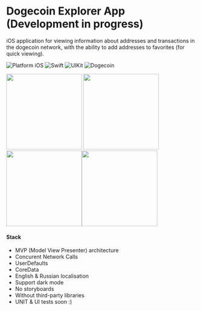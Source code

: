 # Dogecoin Explorer App (Development in progress)

iOS application for viewing information about addresses and transactions in the dogecoin network, with the ability to add addresses to favorites (for quick viewing).

![Platform iOS](https://img.shields.io/badge/platform-iOS-blue.svg)
![Swift](https://img.shields.io/badge/-Swift-orange.svg)
![UIKit](https://img.shields.io/badge/-UIKit-purple.svg)
![Dogecoin](https://img.shields.io/badge/-Dogecoin-yellow.svg)

<img src="https://github.com/032nnxkitty/DogeExplorerApp_iOS/blob/main/Screenshots/mainScreenDarkMode.PNG" width="200"> <img src="https://github.com/032nnxkitty/DogeExplorerApp_iOS/blob/main/Screenshots/addressInfoScreenDarkMode.PNG" width="200"><img src="https://github.com/032nnxkitty/DogeExplorerApp_iOS/blob/main/Screenshots/transactionInfoScreenDarkMode.PNG" width="200"><img src="https://github.com/032nnxkitty/DogeExplorerApp_iOS/blob/main/Screenshots/settingsScreenDarkMode.PNG" width="200"> 

#### Stack
- MVP (Model View Presenter) architecture
- Concurent Network Calls
- UserDefaults
- CoreData
- English & Russian localisation 
- Support dark mode
- No storyboards
- Without third-party libraries
- UNIT & UI tests soon :) 
